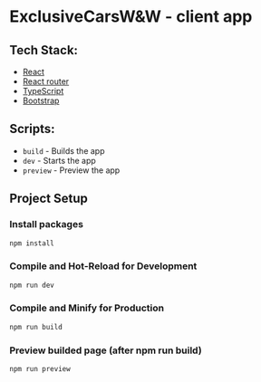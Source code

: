 # ExclusiveCarsW&W - client app
## Tech Stack:

- [React](https://react.dev/blog/2023/03/16/introducing-react-dev)
- [React router](https://reactrouter.com/en/main)
- [TypeScript](https://www.typescriptlang.org/docs/)
- [Bootstrap](https://getbootstrap.com/docs/5.0/getting-started/introduction/)

## Scripts:

- `build` - Builds the app
- `dev` - Starts the app
- `preview` - Preview the app


## Project Setup

### Install packages

```sh
npm install
```

### Compile and Hot-Reload for Development

```sh
npm run dev
```

### Compile and Minify for Production

```sh
npm run build
```

### Preview builded page (after npm run build)

```sh
npm run preview
```


